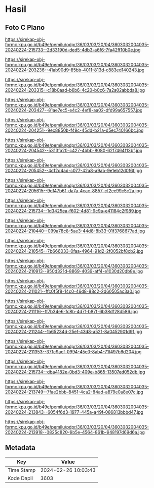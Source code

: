 # Hasil

## Foto C Plano

https://sirekap-obj-formc.kpu.go.id/b49e/pemilu/pdpr/36/03/03/20/04/3603032004035-20240224-215733--2d33190d-ded5-4db3-a6f6-7fa42ff10b0e.jpg

https://sirekap-obj-formc.kpu.go.id/b49e/pemilu/pdpr/36/03/03/20/04/3603032004035-20240224-203236--41ab90d9-85bb-4011-813d-c883ed140243.jpg

https://sirekap-obj-formc.kpu.go.id/b49e/pemilu/pdpr/36/03/03/20/04/3603032004035-20240224-203315--c18b0aad-b6b6-4c20-b0c6-7a2a02abbda8.jpg

https://sirekap-obj-formc.kpu.go.id/b49e/pemilu/pdpr/36/03/03/20/04/3603032004035-20240224-203427--81ae7ec5-e4c2-4ef8-aa02-dfd99a657557.jpg

https://sirekap-obj-formc.kpu.go.id/b49e/pemilu/pdpr/36/03/03/20/04/3603032004035-20240224-204251--9ec8850b-f49c-45dd-b21a-d5ec740166bc.jpg

https://sirekap-obj-formc.kpu.go.id/b49e/pemilu/pdpr/36/03/03/20/04/3603032004035-20240224-204542--5313fa20-c427-4bbb-8080-62f7464f13bf.jpg

https://sirekap-obj-formc.kpu.go.id/b49e/pemilu/pdpr/36/03/03/20/04/3603032004035-20240224-205452--4c12d4ad-c077-42a8-a9ab-9e1eb12d0f6f.jpg

https://sirekap-obj-formc.kpu.go.id/b49e/pemilu/pdpr/36/03/03/20/04/3603032004035-20240224-205615--9df47b61-da7a-4cac-8857-cf2ee99c5c2a.jpg

https://sirekap-obj-formc.kpu.go.id/b49e/pemilu/pdpr/36/03/03/20/04/3603032004035-20240224-215734--1d3425ea-f602-4d81-9c9a-e41184c2f989.jpg

https://sirekap-obj-formc.kpu.go.id/b49e/pemilu/pdpr/36/03/03/20/04/3603032004035-20240224-210440--099a78c8-5ae3-44d8-8b33-01f3768677ad.jpg

https://sirekap-obj-formc.kpu.go.id/b49e/pemilu/pdpr/36/03/03/20/04/3603032004035-20240224-210545--7b666033-0faa-4964-91d2-2f0052bf8cb2.jpg

https://sirekap-obj-formc.kpu.go.id/b49e/pemilu/pdpr/36/03/03/20/04/3603032004035-20240224-210913--950d321d-8869-4039-aff4-e1030d20db8e.jpg

https://sirekap-obj-formc.kpu.go.id/b49e/pemilu/pdpr/36/03/03/20/04/3603032004035-20240224-211021--ffc0f5f8-14c0-46d8-88c2-2d60505ac3a0.jpg

https://sirekap-obj-formc.kpu.go.id/b49e/pemilu/pdpr/36/03/03/20/04/3603032004035-20240224-211116--ff7b34e6-fc8b-4d7f-b87f-6b38d128d586.jpg

https://sirekap-obj-formc.kpu.go.id/b49e/pemilu/pdpr/36/03/03/20/04/3603032004035-20240224-211244--1b65234d-25ef-43d8-a521-8a0452901d91.jpg

https://sirekap-obj-formc.kpu.go.id/b49e/pemilu/pdpr/36/03/03/20/04/3603032004035-20240224-211353--371c9acf-0994-45c0-8ab4-71f497b6d204.jpg

https://sirekap-obj-formc.kpu.go.id/b49e/pemilu/pdpr/36/03/03/20/04/3603032004035-20240224-215734--dba4182e-0bd3-409e-b865-13507ed052db.jpg

https://sirekap-obj-formc.kpu.go.id/b49e/pemilu/pdpr/36/03/03/20/04/3603032004035-20240224-213749--7fae2bbb-8451-4ca2-84ad-a879e0a8e07c.jpg

https://sirekap-obj-formc.kpu.go.id/b49e/pemilu/pdpr/36/03/03/20/04/3603032004035-20240224-213843--6054f6d3-1977-445a-a49f-086813bbbd47.jpg

https://sirekap-obj-formc.kpu.go.id/b49e/pemilu/pdpr/36/03/03/20/04/3603032004035-20240224-213918--0825c820-9b5e-4564-861b-948197d69d6a.jpg


## Metadata

| Key        | Value               |
| ---------- | ------------------- |
| Time Stamp | 2024-02-26 10:03:43 |
| Kode Dapil | 3603                |



